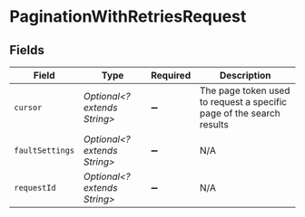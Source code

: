 # PaginationWithRetriesRequest


## Fields

| Field                                                                | Type                                                                 | Required                                                             | Description                                                          |
| -------------------------------------------------------------------- | -------------------------------------------------------------------- | -------------------------------------------------------------------- | -------------------------------------------------------------------- |
| `cursor`                                                             | *Optional<? extends String>*                                         | :heavy_minus_sign:                                                   | The page token used to request a specific page of the search results |
| `faultSettings`                                                      | *Optional<? extends String>*                                         | :heavy_minus_sign:                                                   | N/A                                                                  |
| `requestId`                                                          | *Optional<? extends String>*                                         | :heavy_minus_sign:                                                   | N/A                                                                  |